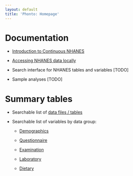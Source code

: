 ```yaml
---
layout: default
title: 'Phonto: Homepage'
---
```


# Documentation

- [Introduction to Continuous NHANES](vignettes/nhanes-introduction.html)

- [Accessing NHANES data locally](vignettes/nhanes-local.html)

- Search interface for NHANES tables and variables [TODO]

- Sample analyses [TODO]

# Summary tables

- Searchable list of [data files / tables](tables/table-summary.html)

- Searchable list of variables by data group:

	- [Demographics](tables/variable-summary-demographics.html)

	- [Questionnaire](tables/variable-summary-questionnaire.html)

	- [Examination](tables/variable-summary-examination.html)

	- [Laboratory](tables/variable-summary-laboratory.html)

	- [Dietary](tables/variable-summary-dietary.html)




